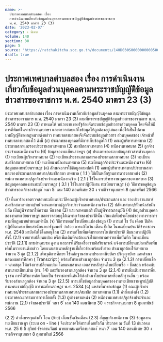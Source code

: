 ```yaml
---
name: >-
  ประกาศเทศบาลตำบลสอง เรื่อง
  การดำเนินงานเกี่ยวกับข้อมูลส่วนบุคคลตามพระราชบัญญัติข้อมูลข่าวสารของราชการ 
  พ.ศ. 2540 มาตรา 23 (3)
date: '2023-02-07'
category: ง พิเศษ
volume: 140
section: 30
page: 5
source: 'https://ratchakitcha.soc.go.th/documents/140D030S0000000000500.pdf'
draft: true
---
```


# ประกาศเทศบาลตำบลสอง เรื่อง การดำเนินงานเกี่ยวกับข้อมูลส่วนบุคคลตามพระราชบัญญัติข้อมูลข่าวสารของราชการ  พ.ศ. 2540 มาตรา 23 (3)

ประกาศเทศบาลตำบลสอง เรื่อง การดาเนินงานเกี่ยวกับข้อมูลส่วนบุคคล ตามพระราชบัญญัติข้อมูลข่าวสารของราชการ พ.ศ. 2540 มาตรา 23 (3) ตามที่พระราชบัญญัติข้อมูลข่าวสารของราชการ พ.ศ. 2540 มาตรา 23 (3) กาหนดให้ หน่วยงานของรัฐต้องจัดระบบข้อมูลข่าวสารส่วนบุคคล โดยจัดให้มีการตีพิมพ์ในราชกิจจานุเบกษา และตรวจสอบแก้ไขข้อมูลให้ถูกต้องอยู่เสมอ เพื่อให้เป็นไปตามบทบัญญัติของกฎหมายดังกล่าว เทศบาลตาบลสองจึงจัดระบบข้อมูลข่าวสาร ส่วนบุคคลของ เจ้าหน้าที่เทศบาลตาบลสองไว้ ดังนี้ (ก) ประเภทของบุคคลที่มีการเก็บข้อมูลไว้ (1) คณะผู้บริหารเทศบาล (2) ประธานสภาและรองประธานสภาเทศบาล (3) สมาชิกสภาเทศบาล (4) พนักงานเทศบาล (5) ลูกจ้างประจำและพนักงานจ้าง (6) ข้อมูลของทะเบียนราษฎร (ข) ประเภทของระบบข้อมูลข่าวสารส่วนบุคคล (1) ทะเบียนผู้บริหารเทศบาล (2) ทะเบียนประธานสภาและรองประธานสภาเทศบาล (3) ทะเบียนสมาชิกสภาเทศบาล (4) ทะเบียนพนักงานเทศบาล (5) ทะเบียนลูกจ้างประจำและพนักงานจ้าง (6) ข้อมูลของทะเบียนราษฎร (ค) ลักษณะการใช้ข้อมูลตามปกติ (1) คณะผู้บริหารเทศบาล/ประธานสภาและรองประธานสภาเทศบาล/สมาชิกสภา เทศบาล ( 1.1 ) ใช้เป็นหลักฐานการดารงตาแหน่ง (2) พนักงานเทศบาล/ลูกจ้างประจำและพนักงานจ้าง ( 2.1 ) ใช้ในการบริหารงานบุคคลของเทศบาล (3) ข้อมูลบุคคลของงานทะเบียนราษฎร ( 3.1 ) ใช้ในการปฏิบัติงาน ทะเบียนราษฎร (ง) วิธีการขอดูข้อมูลข่าวสารของเจ้าของข้อมูล ้ หนา 5 ่ เลม 140 ตอนพิเศษ 30 ง ราชกิจจานุเบกษา 8 กุมภาพันธ์ 2566

(1) ยื่นคาร้องขอตรวจสอบทะเบียนประวัติคณะผู้บริหารเทศบาล/ประธานสภา และ รองประธานสภา/สมาชิกสภาเทศบาล/พนักงานเทศบาล/ลูกจ้างประจำและพนักงานจ้าง (2) ปลัดเทศบาล/หัวหน้าสำนักปลัด เป็นผู้พิจารณาให้ความเ ห็นชอบ (3) นายกเทศมนตรี เป็นผู้พิจารณาอนุมัติ (4) ข้อมูลส่วนบุคคลของงานทะเบียนราษฎร ขอตรวจสอบดูได้เฉพาะเจ้าของประวัตินั้น เว้นแต่เพื่อประโยชน์ของทางราชการตามที่กฎหมายกำหนดเท่านั้น (จ) วิธีการขอแก้ไขเปลี่ยนแปลงข้อมูล (1) การแก้ ไข วัน เดือน ปีเกิด ปฏิบัติตามระเบียบสานักนายกรัฐมนตรี ว่าด้วย การแก้ไขวัน เดือน ปีเกิด ในทะเบียนประวัติข้าราชการ พ.ศ. 2548 มาบังคับใช้โดยอนุโลม (2) การแก้ไขเพิ่มเติมรายการในบัตรประวัติ มีแนวทางปฏิบัติ ดังนี้ (2.1) รายการเปลี่ยนแปลง หรือเพิ่มเติมที่จะต้องแจ้งให้เทศบาลทราบเพื่อบันทึก ในทะเบียนประวัติ (2.1.1) การผ่านอบรม ดูงาน และการได้รับเครื่องราชอิสริยาภรณ์ แจ้งการเปลี่ยนแปลงหรือเพิ่มเติมในรายงานดังกล่าว โดยแนบสาเนาหลักฐานที่เกี่ยวข้องพร้อมรับรอง สำเนาถูกต้องให้เทศบาลจำนวน 3 ชุด (2.1.2) เพิ่มวุฒิการศึกษา ใช้หลักฐานสาเนาประกาศนียบัตร ปริญญาบัตร และสำเนาแสดงผลการศึกษา ( Transcript ) พร้อมรับรองสำเนาถูกต้อง จำนวน 3 ชุด (2.1.3) การเปลี่ยนชื่อ - นามสกุล ให้แจ้งการเปลี่ยนแปลง โดยแนบสาเนา เอกสารหลักฐานใบเปลี่ยนชื่อ - ชื่อสกุล พร้อมกับสาเนาทะเบียนบ้าน (ทร. 14) และรับรองสาเนาถูกต้อง จำนวน 3 ชุด (2.1.4) การเพิ่มเติมรายการอื่น ๆ เช่น การได้รับการคัดเลือกเป็น ข้าราชการดีเด่นให้ส่งสำเนาใบประกาศหรือหลักฐานอื่น ๆ พร้อมรับรองสำเนาถูกต้อง จำนวน 3 ชุด (2.1.5) การแก้ไขข้อมูลส่วนบุคคลของงานทะเบียนราษฎรปฏิบัติ ตามพระราชบัญญัติ การทะเบียนราษฎร พ.ศ. 2534 (ฉ) แหล่งที่มาของข้อมูล (1) คณะผู้บริหารเทศบาล/ประธานสภาและรองประธานสภาเทศบาล/สมาชิก สภาเทศบาล (1.1) คำสั่งแต่งตั้ง (1.2) ประกาศคณะกรรมการการเลือกตั้ง (1.3) ผู้ดำรงตาแหน่ง (2) พนักงานเทศบาล/ลูกจ้างประจำและพนักงาน (2.1) เจ้าของประวัติ ้ หนา 6 ่ เลม 140 ตอนพิเศษ 30 ง ราชกิจจานุเบกษา 8 กุมภาพันธ์ 2566

(2.2) คำสั่งบรรจุแต่งตั้ง โอน (ย้าย) เลื่อนขั้นเงินเดือน (2.3) สัญญาจ้างพนักงาน (3) ข้อมูลงานทะเบียนราษฎร (ระบบ on - line ) จึงประกาศให้ทราบโดยทั่วกัน ประกาศ ณ วันที่ 13 ธันวาคม พ.ศ. 25 6 5 สุวิทย์ รัชดาธนวัฒน์ นายกเทศมนตรีตาบลสอง ้ หนา 7 ่ เลม 140 ตอนพิเศษ 30 ง ราชกิจจานุเบกษา 8 กุมภาพันธ์ 2566
